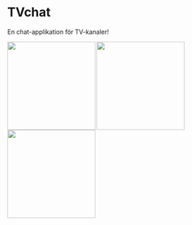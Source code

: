 # TVchat
En chat-applikation för TV-kanaler!

<img align="left" width="200"  src="https://i.gyazo.com/4916f369e654fe2ae71c6dfe34acf3a9.png">
<img align="left" width="200"  src="https://i.gyazo.com/498a89deedb44eb28dae4befef9d9f52.png">
<img align="left" width="200"  src="https://i.gyazo.com/68354449bd008b53c9c424de4cb6e909.png">
